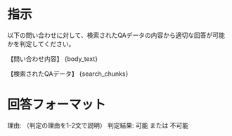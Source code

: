 # 指示
以下の問い合わせに対して、検索されたQAデータの内容から適切な回答が可能かを判定してください。

【問い合わせ内容】
{body_text}

【検索されたQAデータ】
{search_chunks}

# 回答フォーマット
理由: （判定の理由を1-2文で説明）
判定結果: 可能 または 不可能